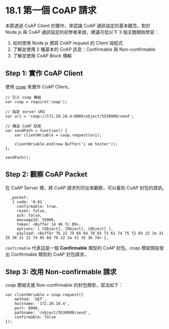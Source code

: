 # 18.1 第一個 CoAP 請求

本節透過 CoAP Client 的實作，來認識 CoAP 通訊協定的基本觀念。對於 Node.js 與 CoAP 通訊協定的初學者來說，建議可從以下 3 個主題開始學習：

1. 如何使用 Node.js 撰寫 CoAP request 的 Client 端程式
2. 了解並使用 2 種基本的 CoAP 訊息：Confirmable 與 Non-confirmable
3. 了解並使用 CoAP Block 傳輸

## Step 1: 實作 CoAP Client

使用 [coap](https://www.npmjs.com/package/coap) 來實作 CoAP Client。

```
// 引入 coap 模組
var coap = require('coap');

// 指定 server URI
var uri = 'coap://172.20.10.4:8000/object/5530900/send';

// 傳送 CoAP 訊息
var sendPath = function() {
    var clientWriable = coap.request(uri);

    clientWriable.end(new Buffer('i am tester'));
};

sendPath();
```

## Step 2: 觀察 CoAP Packet

在 CoAP Server 裡，將 CoAP 請求列印出來觀察，可以看到 CoAP 封包的資訊。

```
  _packet: 
   { code: '0.01',
     confirmable: true,
     reset: false,
     ack: false,
     messageId: 55906,
     token: <Buffer 14 46 fc 09>,
     options: [ [Object], [Object], [Object] ],
     payload: <Buffer 7b 22 74 65 6d 70 65 72 61 74 75 72 65 22 3a 31 35 36 2c 22 74 65 6d 70 22 3a 31 35 36 7d> },
```

```confirmable``` 代表這是一個 **Confirmable** 類型的 CoAP 封包。coap 模組預設發出 Confirmable 類型的 CoAP 封包請求。

## Step 3: 改用 Non-confirmable 請求

coap 模組支援 Non-confirmable 的封包類型，寫法如下：

```
var clientWriable = coap.request({
    method: 'GET',
    hostname: '172.20.10.4',
    port: 8000,
    pathname: '/object/5530900/send',
    confirmable: false
});
 ```


